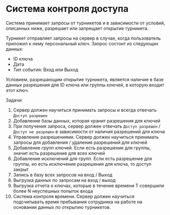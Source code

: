 # Система контроля доступа

Система принимает запросы от турникетов и в зависимости от условий, описанных ниже, разрешает или запрещает открытие турникета.

Турникет отправляет запросы на сервер в случае, когда пользователь приложил к нему персональный ключ.
Запрос состоит из следующих данных:
* ID ключа
* Дата
* Тип события: Вход или Выход

Условием, разрешающим открытие турникета, является наличие в базе данных разрешения для ID ключа или группы ключей, в которую входит этот ключ.

Задачи:
1. Сервер должен научиться принимать запросы и всегда отвечать `Доступ разрешен`
2. Добавление базы данных, которая хранит разрешения для ключей
3. При получения запроса, сервер должен отвечать `Доступ разрешен` / `Доступ не разрешен` в зависимости от наличия разрешений для ключа
4. Управление разрешениями. Сервер должен научиться принимать запросы для добавления / удаления разрешений для ключей
5. Добавление групп ключей. Если есть разрешение для группы, значит есть разрешение для всех ключей
6. Добавление исключений для групп. Если есть разрешение для группы, но есть исключение разрешения для ключа, то доступ закрыт
7. Запись в базу всех запросов на вход / Выход
8. Выгрузка данных по запросам на вход / выход
9. Выгрузка отчета о ключах, которые в течение времени T совершили более N неуспешных попыток входа
10. Система контроля времени. Сервер должен научиться подсчитывать время пребывания сотрудника на работе на основании данных по открытию турникетов.